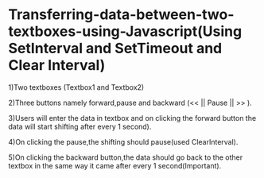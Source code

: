 # Transferring-data-between-two-textboxes-using-Javascript(Using SetInterval and SetTimeout and Clear Interval)

1)Two textboxes (Textbox1 and Textbox2)

2)Three buttons namely forward,pause and backward (<<  ||  Pause  || >> ).

3)Users will enter the data in textbox and on clicking the forward button the data will start shifting after every 1 second).

4)On clicking the pause,the shifting should pause(used ClearInterval).

5)On clicking the backward button,the data should go back to the other textbox in the same way it came after every 1 second(Important).
